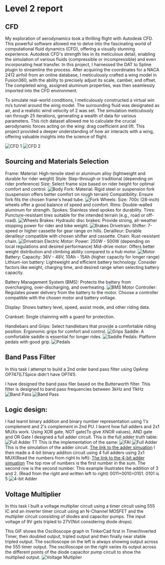 # Level 2 report
## CFD
My exploration of aerodynamics took a thrilling flight with Autodesk CFD. This powerful software allowed me to delve into the fascinating world of computational fluid dynamics (CFD), offering a visually stunning experience.  Autodesk CFD's strength lies in its meticulous detail, enabling the simulation of various fluids (compressible or incompressible) and even incorporating heat transfer.  In this project, I harnessed the DAT to Spline plugin to streamline the process.  After acquiring the coordinates for a NACA 2412 airfoil from an online database, I meticulously crafted a wing model in Fusion360, with the ability to precisely adjust its scale, camber, and offset.  The completed wing, assigned aluminum properties, was then seamlessly imported into the CFD environment.

To simulate real-world conditions, I meticulously constructed a virtual win m/s tunnel around the wing model. The surrounding fluid was designated as air, and a realistic wind velocity of 2 was set.  The simulation meticulously ran through 25 iterations, generating a wealth of data for various parameters.  This rich dataset allowed me to calculate the crucial aerodynamic forces acting on the wing: drag coefficient and lift. This project provided a deeper understanding of how air interacts with a wing, offering valuable insights into the science of flight.

![CFD 1](https://github.com/Pattavardhanam/MARVEL-Level-2-report/blob/main/Pics/Screenshot%202024-05-11%20183927.png?raw=true)
![CFD 2](https://github.com/Pattavardhanam/MARVEL-Level-2-report/blob/main/Pics/Screenshot%202024-05-11%20212616.png?raw=true)

## Sourcing and Materials Selection
Frame:
Material: High-tensile steel or aluminum alloy (lightweight and durable for rider weight)
Style: Step-through or traditional (depending on rider preference)
Size: Select frame size based on rider height for optimal comfort and control.
![Body](https://github.com/Pattavardhanam/MARVEL-Level-2-report/blob/main/Pics/images%20(1).jpg?raw=true)
Fork:
Material: Rigid steel or suspension fork (suspension offers better comfort on rough terrain)
Compatibility: Ensure fork fits the chosen frame's head tube.
![Fork](https://github.com/Pattavardhanam/MARVEL-Level-2-report/blob/main/Pics/images%20(5).jpg?raw=true)
Wheels:
Size: 700c (28-inch) wheels offer a good balance of speed and comfort.
Rims: Double-walled aluminum for strength.
Spokes: Stainless steel spokes for durability.
Tires: Puncture-resistant tires suitable for the intended terrain (e.g., road or off-road).
![Wheels](https://github.com/Pattavardhanam/MARVEL-Level-2-report/blob/main/Pics/images%20(6).jpg?raw=true)
Brakes:
Hydraulic disc brakes: Provide strong, all-weather stopping power for rider and bike weight.
![Brakes](https://github.com/Pattavardhanam/MARVEL-Level-2-report/blob/main/Pics/images%20(10).jpg?raw=true)
Drivetrain:
Shifter: 7-speed or higher cassette for gear range on hills.
Derailleur: Durable derailleur compatible with chosen shifter and cassette.
Chain: Rust-resistant chain.
![Drivetrain](https://github.com/Pattavardhanam/MARVEL-Level-2-report/blob/main/Pics/images%20(12).jpg?raw=true)
Electric Motor:
Power: 250W - 500W (depending on local regulations and desired performance)
Mid-drive motor: Offers better weight distribution and climbing ability compared to a hub motor.
![Motor](https://github.com/Pattavardhanam/MARVEL-Level-2-report/blob/main/Pics/images%20(15).jpg?raw=true)
Battery:
Capacity: 36V - 48V, 10Ah - 15Ah (higher capacity for longer range)
Lithium-ion battery: Lightweight and efficient battery technology.
Consider factors like weight, charging time, and desired range when selecting battery capacity.

Battery Management System (BMS):
Protects the battery from overcharging, over-discharging, and overheating.
![BMS](https://github.com/Pattavardhanam/MARVEL-Level-2-report/blob/main/Pics/images%20(17).jpg?raw=true)
Motor Controller:
Regulates power delivery from the battery to the motor.
Choose a controller compatible with the chosen motor and battery voltage.

Display:
Shows battery level, speed, assist mode, and other riding data.

Crankset:
Single chainring with a guard for protection.

Handlebars and Grips:
Select handlebars that provide a comfortable riding position.
Ergonomic grips for comfort and control.
![Grips](https://github.com/Pattavardhanam/MARVEL-Level-2-report/blob/main/Pics/images%20(18).jpg?raw=true)
Saddle:
A comfortable saddle is essential for longer rides.
![Saddle](https://github.com/Pattavardhanam/MARVEL-Level-2-report/blob/main/Pics/images%20(19).jpg?raw=true)
Pedals:
Platform pedals with good grip.
![Pedals](https://github.com/Pattavardhanam/MARVEL-Level-2-report/blob/main/Pics/images%20(21).jpg?raw=true)

## Band Pass Filter
In this task I attempt to build a 2nd order band pass filter using OpAmp OP747(LTSpice didn't have OP741).

I have designed the band pass filer based on the Butterworth filter. This filter is designed to band pass frequencies between 3kHz and 11kHz
![Band Pass](https://github.com/Pattavardhanam/MARVEL-Level-2-report/blob/main/Pics/Screenshot%202024-07-14%20152835.png?raw=true)
![Band Pass](https://github.com/Pattavardhanam/MARVEL-Level-2-report/blob/main/Pics/WhatsApp%20Image%202024-07-14%20at%2011.00.31_d3b20e15.jpg?raw=true)
## Logic design:
I had learnt binary addition and binary number representation using 1's complement and 2's complement in 2nd PU. I learnt how full adders and 2x1 MUXs work. Using XOR gate, NOT gate(To give XNOR values), AND gate and OR Gate I designed a full adder circuit.
This is the full adder truth table:
![Full Adder TT](https://github.com/Pattavardhanam/MARVEL-Level-1-Report/blob/main/Pics/Full%20adder%20Truth%20table.png?raw=true)
This is the implementation of the same:
![FAI](https://github.com/Pattavardhanam/MARVEL-Level-1-Report/blob/main/Pics/Full%20Adder%20Implementation.png?raw=true)
![Full Adder](https://github.com/Pattavardhanam/MARVEL-Level-1-Report/blob/main/Pics/Full%20adder%20GIF.gif?raw=true)
This is the simulation of the adder circuit. [The link to the adder simuation](https://circuitverse.org/users/235959/projects/full-adder-using-mux-f6b940c1-7610-4385-b890-ccf287be4230)
I then made a 4-bit binary additon circuit using 4 full adders using 2x1 MUX(Read the numbers from right to left):
[The link to the 4-bit adder simuation](https://circuitverse.org/users/235959/projects/4-bit-binary-adder-using-mux)
The top row of numbers is the first number in the sum. The second row is the second number. This example illustrates the addition of 3 and 2. (Read from the right and written left to right) 0011+0010=0101. 0101 is 5
![4-bit Adder](https://github.com/Pattavardhanam/MARVEL-Level-1-Report/blob/main/Pics/4-bit%20adder.png?raw=true) 

## Voltage Multiplier
In this task I built a voltage multiplier circuit using a timer circuit using 555 IC and an inverter timer circuit using an N-Channel MOSFET and the multiplier circuit consisting of diodes and capacitor pumps. The input voltage of 9V gets tripled to 27V(Not considering diode drops).

This GIF shows the Oscilloscope graph in TinkerCad first in Timer/Inverted Timer, then doubled output, tripled output and then finally near stable tripled output. The oscilloscope on the left is always showing output across the 555 timer output. The oscilloscope on the right varies its output across the different points of the diode capacitor pump circuit to show the multiplied output.
![Voltage Multiplier](https://github.com/Pattavardhanam/MARVEL-Level-2-report/blob/main/Pics/Voltage%20Multiplier.gif?raw=true)